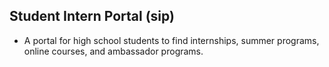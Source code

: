 ## Student Intern Portal (sip)

* A portal for high school students to find internships, summer programs, online courses, and ambassador programs.
